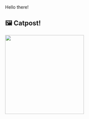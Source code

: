Hello there!



## 🖼️ Catpost!

<sub>
    <img src="https://cdn2.thecatapi.com/images/n6vBE1zYm.jpg" height="256">
</sub>


